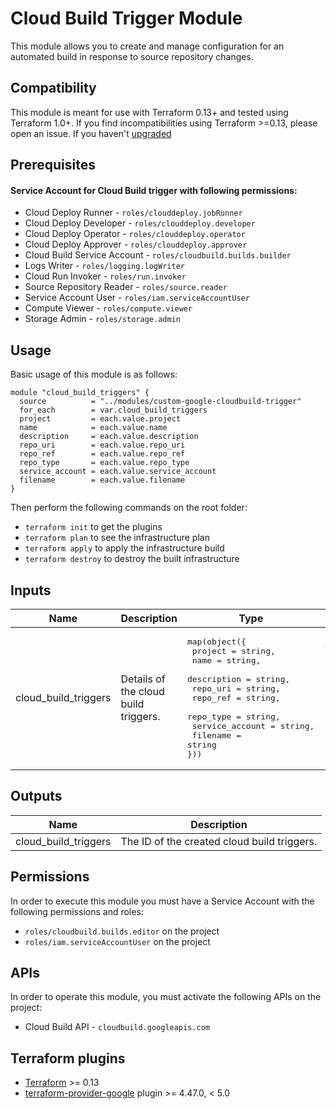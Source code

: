 # Cloud Build Trigger Module

This module allows you to create and manage configuration for an automated build in response to source repository changes.

## Compatibility
This module is meant for use with Terraform 0.13+ and tested using Terraform 1.0+. If you find incompatibilities using Terraform >=0.13, please open an issue.
If you haven't [upgraded](https://www.terraform.io/upgrade-guides/0-13.html)

## Prerequisites

#### Service Account for Cloud Build trigger with following permissions:
  - Cloud Deploy Runner - `roles/clouddeploy.jobRunner`
  - Cloud Deploy Developer - `roles/clouddeploy.developer`
  - Cloud Deploy Operator - `roles/clouddeploy.operator`
  - Cloud Deploy Approver - `roles/clouddeploy.approver`
  - Cloud Build Service Account - `roles/cloudbuild.builds.builder`
  - Logs Writer - `roles/logging.logWriter`
  - Cloud Run Invoker - `roles/run.invoker`
  - Source Repository Reader - `roles/source.reader` 
  - Service Account User - `roles/iam.serviceAccountUser`
  - Compute Viewer - `roles/compute.viewer`
  - Storage Admin - `roles/storage.admin`

## Usage

Basic usage of this module is as follows:

```
module "cloud_build_triggers" {
  source          = "../modules/custom-google-cloudbuild-trigger"
  for_each        = var.cloud_build_triggers
  project         = each.value.project
  name            = each.value.name
  description     = each.value.description
  repo_uri        = each.value.repo_uri
  repo_ref        = each.value.repo_ref
  repo_type       = each.value.repo_type
  service_account = each.value.service_account
  filename        = each.value.filename
}
```

Then perform the following commands on the root folder:

- `terraform init` to get the plugins
- `terraform plan` to see the infrastructure plan
- `terraform apply` to apply the infrastructure build
- `terraform destroy` to destroy the built infrastructure

## Inputs

| Name | Description | Type | Default | Required |
|------|-------------|------|---------|:--------:| 
| cloud_build_triggers | Details of the cloud build triggers. | <pre>map(object({<br>    project         = string,<br>    name            = string,<br>    description     = string,<br>    repo_uri        = string,<br>    repo_ref        = string,<br>    repo_type       = string,<br>    service_account = string,<br>    filename        = string<br>}))</pre> | <pre>cloud_build_trigger = {<br>    description     = ""<br>    filename        = ""<br>    name            = ""<br>    project         = ""<br>    repo_ref        = ""<br>    repo_type       = ""<br>    repo_uri        = ""<br>    service_account = ""<br>}</pre> | yes |

## Outputs

| Name | Description |
|------|-------------|
| cloud_build_triggers | The ID of the created cloud build triggers. |

## Permissions

In order to execute this module you must have a Service Account with the following permissions and roles:

- `roles/cloudbuild.builds.editor` on the project
- `roles/iam.serviceAccountUser` on the project

## APIs

In order to operate this module, you must activate the following APIs on the project:

- Cloud Build API - `cloudbuild.googleapis.com`

## Terraform plugins

- [Terraform](https://www.terraform.io/downloads.html) >= 0.13
- [terraform-provider-google](https://github.com/terraform-providers/terraform-provider-google) plugin >= 4.47.0, < 5.0
